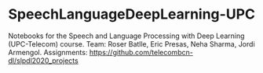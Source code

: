 # SpeechLanguageDeepLearning-UPC
Notebooks for the Speech and Language Processing with Deep Learning (UPC-Telecom) course.
Team: Roser Batlle, Eric Presas, Neha Sharma, Jordi Armengol.
Assignments: <https://github.com/telecombcn-dl/slpdl2020_projects>
